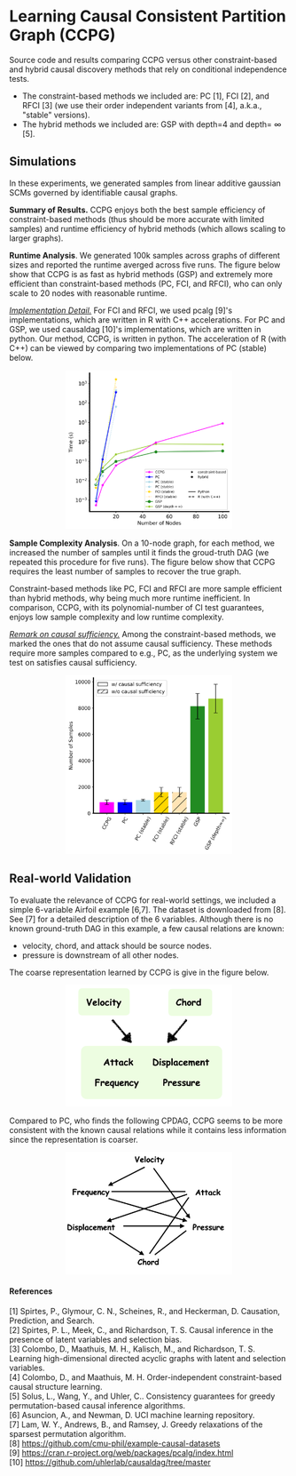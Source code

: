 # Learning Causal Consistent Partition Graph (CCPG)

Source code and results comparing CCPG versus other constraint-based and hybrid causal discovery methods that rely on conditional independence tests. 
- The constraint-based methods we included are: PC [1], FCI [2], and RFCI [3] (we use their order independent variants from [4], a.k.a., "stable" versions).
- The hybrid methods we included are: GSP with depth=4 and depth= $\infty$ [5].

## Simulations
In these experiments, we generated samples from linear additive gaussian SCMs governed by identifiable causal graphs. 

**Summary of Results.** CCPG enjoys both the best sample efficiency of constraint-based methods (thus should be more accurate with limited samples) and runtime efficiency of hybrid methods (which allows scaling to larger graphs).

**Runtime Analysis**. We generated 100k samples across graphs of different sizes and reported the runtime averged across five runs. The figure below show that CCPG is as fast as hybrid methods (GSP) and extremely more efficient than constraint-based methods (PC, FCI, and RFCI), who can only scale to 20 nodes with reasonable runtime.

<ins>_Implementation Detail._</ins> For FCI and RFCI, we used pcalg [9]'s implementations, which are written in R with C++ accelerations. For PC and GSP, we used causaldag [10]'s implementations, which are written in python. Our method, CCPG, is written in python. The acceleration of R (with C++) can be viewed by comparing two implementations of PC (stable) below. 

<p align="center">
  <img src="figures/runtime.png" width="300">
</p>

**Sample Complexity Analysis**. On a 10-node graph, for each method, we increased the number of samples until it finds the groud-truth DAG (we repeated this procedure for five runs). The figure below show that CCPG requires the least number of samples to recover the true graph. 

Constraint-based methods like PC, FCI and RFCI are more sample efficient than hybrid methods, why being much more runtime inefficient. In comparison, CCPG, with its polynomial-number of CI test guarantees, enjoys low sample complexity and low runtime complexity.

<ins>_Remark on causal sufficiency._</ins> Among the constraint-based methods, we marked the ones that do not assume causal sufficiency. These methods require more samples compared to e.g., PC, as the underlying system we test on satisfies causal sufficiency.

<p align="center">
<img src="figures/nsample.png" width="300">
</p>


## Real-world Validation
To evaluate the relevance of CCPG for real-world settings, we included a simple 6-variable Airfoil example [6,7]. The dataset is downloaded from [8]. See [7] for a detailed description of the 6 variables. Although there is no known ground-truth DAG in this example, a few causal relations are known:
- velocity, chord, and attack should be source nodes.
- pressure is downstream of all other nodes.

The coarse representation learned by CCPG is give in the figure below.
<p align="center">
<img src="figures/ccpg.png" width="300">
</p>


Compared to PC, who finds the following CPDAG, CCPG seems to be more consistent with the known causal relations while it contains less information since the representation is coarser.
<p align="center">
<img src="figures/pc.png" width="300">
</p>


#### References
[1] Spirtes, P., Glymour, C. N., Scheines, R., and Heckerman, D. Causation, Prediction, and Search.\
[2] Spirtes, P. L., Meek, C., and Richardson, T. S. Causal inference in the presence of latent variables and selection bias.\
[3] Colombo, D., Maathuis, M. H., Kalisch, M., and Richardson, T. S. Learning high-dimensional directed acyclic graphs with latent and selection variables.\
[4] Colombo, D., and Maathuis, M. H. Order-independent constraint-based causal structure learning.\
[5] Solus, L., Wang, Y., and Uhler, C.. Consistency guarantees for greedy permutation-based causal inference algorithms.\
[6] Asuncion, A., and Newman, D. UCI machine learning repository. \
[7] Lam, W. Y., Andrews, B., and Ramsey, J. Greedy relaxations of the sparsest permutation algorithm. \
[8] https://github.com/cmu-phil/example-causal-datasets \
[9] https://cran.r-project.org/web/packages/pcalg/index.html \
[10] https://github.com/uhlerlab/causaldag/tree/master
